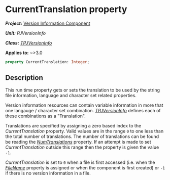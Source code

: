 # CurrentTranslation property

***Project:*** [Version Information Component](../API.md)

***Unit:*** _PJVersionInfo_

***Class:*** [_TPJVersionInfo_](./TPJVersionInfo.md)

**Applies to:** ~>3.0

```pascal
property CurrentTranslation: Integer;
```

## Description

This run time property gets or sets the translation to be used by the string file information, language and character set related properties.

Version information resources can contain variable information in more that one langauge / character set combination. [_TPJVersionInfo_](./TPJVersionInfo.md) defines each of these combinations as a "Translation".

Translations are specified by assigning a zero based index to the _CurrentTranslation_ property. Valid values are in the range `0` to one less than the total number of translations. The number of translations can be found be reading the [_NumTranslations_](./TPJVersionInfo-NumTranslations.md) property. If an attempt is made to set _CurrentTranslation_ outside this range then the property is given the value `-1`.

_CurrentTranslation_ is set to `0` when a file is first accessed (i.e. when the [_FileName_](./TPJVersionInfo-FileName.md) property is assigned or when the component is first created) or `-1` if there is no version information in a file.
